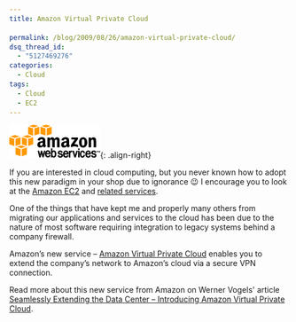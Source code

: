 ```yaml
---
title: Amazon Virtual Private Cloud

permalink: /blog/2009/08/26/amazon-virtual-private-cloud/
dsq_thread_id:
  - "5127469276"
categories:
  - Cloud
tags:
  - Cloud
  - EC2
---
```

![Amazon AWS logo](/wp-content/uploads/Amazon-AWS-logo.gif){: .align-right}

If you are interested in cloud computing, but you never known how to adopt this new paradigm in your shop due to ignorance 😉 I encourage you to look at the [Amazon EC2](http://aws.amazon.com/ec2/ "Amazon EC2 site") and [related services](http://aws.amazon.com/ "Amazon Web Services site").

One of the things that have kept me and properly many others from migrating our applications and services to the cloud has been due to the nature of most software requiring integration to legacy systems behind a company firewall.

Amazon’s new service – [Amazon Virtual Private Cloud](http://aws.amazon.com/vpc/ "Amazon Virtual Private Cloud site") enables you to extend the company’s network to Amazon’s cloud via a secure VPN connection.

Read more about this new service from Amazon on Werner Vogels' article [Seamlessly Extending the Data Center &#8211; Introducing Amazon Virtual Private Cloud](http://www.allthingsdistributed.com/2009/08/amazon_virtual_private_cloud.html "Article: Seamlessly Extending the Data Center - Introducing Amazon Virtual Private Cloud").
